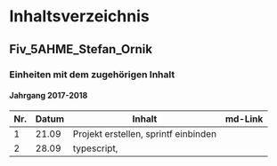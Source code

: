 # Inhaltsverzeichnis  
## Fiv_5AHME_Stefan_Ornik
### Einheiten mit dem zugehörigen Inhalt
#### Jahrgang 2017-2018

| Nr. | Datum |                  Inhalt                      |           md-Link            |
|-----|-------|----------------------------------------------|------------------------------|
|  1  | 21.09 |Projekt erstellen, sprintf einbinden          |                              |
|  2  | 28.09 |typescript,                                   |                              |
